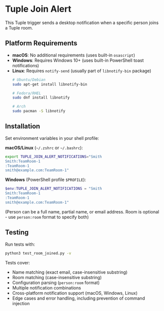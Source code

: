# Tuple Join Alert

This Tuple trigger sends a desktop notification when a specific person joins a Tuple room.

## Platform Requirements

- **macOS**: No additional requirements (uses built-in `osascript`)
- **Windows**: Requires Windows 10+ (uses built-in PowerShell toast notifications)
- **Linux**: Requires `notify-send` (usually part of `libnotify-bin` package)
  ```bash
  # Ubuntu/Debian
  sudo apt-get install libnotify-bin

  # Fedora/RHEL
  sudo dnf install libnotify

  # Arch
  sudo pacman -S libnotify
  ```

## Installation

Set environment variables in your shell profile:

**macOS/Linux** (`~/.zshrc` or `~/.bashrc`):
```bash
export TUPLE_JOIN_ALERT_NOTIFICATIONS="Smith
Smith:TeamRoom-1
:TeamRoom-1
smith@example.com:TeamRoom-1"
```

**Windows** (PowerShell profile `$PROFILE`):
```powershell
$env:TUPLE_JOIN_ALERT_NOTIFICATIONS = "Smith
Smith:TeamRoom-1
:TeamRoom-1
smith@example.com:TeamRoom-1"
```

(Person can be a full name, partial name, or email address. Room is optional - use `person:room` format to specify both)

## Testing

Run tests with:
```bash
python3 test_room_joined.py -v
```

Tests cover:
- Name matching (exact email, case-insensitive substring)
- Room matching (case-insensitive substring)
- Configuration parsing (`person:room` format)
- Multiple notification combinations
- Cross-platform notification support (macOS, Windows, Linux)
- Edge cases and error handling, including prevention of command injection
